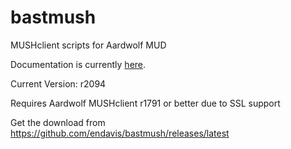 bastmush
========

MUSHclient scripts for Aardwolf MUD

Documentation is currently [here](https://web.archive.org/web/20151219113026/https://code.google.com/p/bastmush/wiki/Intro).

Current Version: r2094

Requires Aardwolf MUSHclient r1791 or better due to SSL support

Get the download from https://github.com/endavis/bastmush/releases/latest

